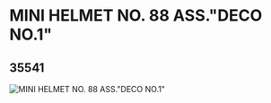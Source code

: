 # MINI HELMET NO. 88 ASS."DECO NO.1"
## 35541
![MINI HELMET NO. 88 ASS."DECO NO.1"](https://lc-www-live-s.legocdn.com/media/bricks/5/2/6203137.jpg)